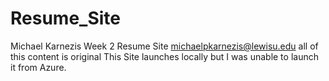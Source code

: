 # Resume_Site

Michael Karnezis
Week 2 Resume Site
michaelpkarnezis@lewisu.edu
all of this content is original
This Site launches locally but I was unable to launch it from Azure.
